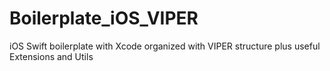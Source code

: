# Boilerplate_iOS_VIPER
iOS Swift boilerplate with Xcode organized with VIPER structure plus useful Extensions and Utils
